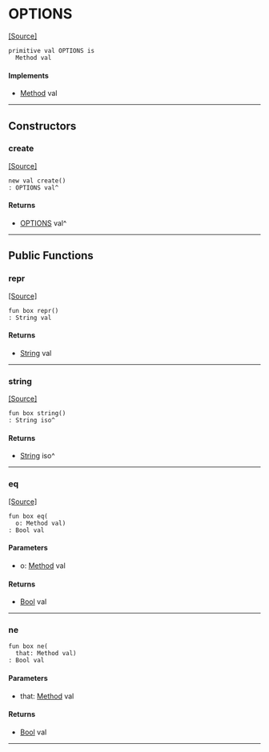 # OPTIONS
<span class="source-link">[[Source]](src/server/method.md#L31)</span>
```pony
primitive val OPTIONS is
  Method val
```

#### Implements

* [Method](server-Method.md) val

---

## Constructors

### create
<span class="source-link">[[Source]](src/server/method.md#L31)</span>


```pony
new val create()
: OPTIONS val^
```

#### Returns

* [OPTIONS](server-OPTIONS.md) val^

---

## Public Functions

### repr
<span class="source-link">[[Source]](src/server/method.md#L32)</span>


```pony
fun box repr()
: String val
```

#### Returns

* [String](builtin-String.md) val

---

### string
<span class="source-link">[[Source]](src/server/method.md#L33)</span>


```pony
fun box string()
: String iso^
```

#### Returns

* [String](builtin-String.md) iso^

---

### eq
<span class="source-link">[[Source]](src/server/method.md#L34)</span>


```pony
fun box eq(
  o: Method val)
: Bool val
```
#### Parameters

*   o: [Method](server-Method.md) val

#### Returns

* [Bool](builtin-Bool.md) val

---

### ne



```pony
fun box ne(
  that: Method val)
: Bool val
```
#### Parameters

*   that: [Method](server-Method.md) val

#### Returns

* [Bool](builtin-Bool.md) val

---

